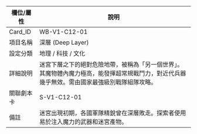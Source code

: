 | 欄位/屬性 | 說明 |
|---|---|
| Card_ID | WB-V1-C12-01 |
| 項目名稱 | 深層 (Deep Layer) |
| 設定分類 | 地理 / 科技 / 文化 |
| 詳細說明 | 迷宮下層之下的絕對危險地帶，被稱為「另一個世界」。其魔物體內魔力極高，能發揮超常規戰鬥力，對近代兵器幾乎無效。需由國家最強級別戰隊組隊攻略。 |
| 關聯劇本卡 | S-V1-C12-01 |
| 備註 | 迷宮出現初期，各國軍隊精銳曾在深層敗走。探索者使用易於注入魔力的武器和迷宮產物。 |
